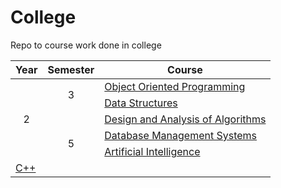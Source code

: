 # College
Repo to course work done in college

<table>
<thead>
  <tr>
    <th>Year</th>
    <th>Semester</th>
    <th>Course</th>
  </tr>
</thead>
<tbody>
  <tr>
    <td rowspan="5" align="center">2</td>
    <td rowspan="2" align="center">3</td>
    <td><a href="Year 2/Semester 3/Object Oriented Programming/">Object Oriented Programming</a></td>
  </tr>
  <tr>
    <td><a href="Year 2/Semester 3/Data Structures/">Data Structures</a></td>
  </tr>
  <tr>
    <td rowspan="4" align="center">5</td>
    <td><a href="Year 2/Semester 4/DAA/">Design and Analysis of Algorithms</a></td>
  </tr>
  <tr>
    <td><a href="Year 2/Semester 4/DBMS/">Database Management Systems</a></td>
  </tr>
  <tr>
    <td><a href="Year 2/Semester 4/AI/">Artificial Intelligence</a></td>
  </tr>
    <tr>
    <td><a href="Year 2/Semester 4/CPP/">C++</a></td>
  </tr>
  







</tbody>
</table>
